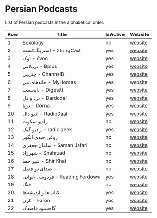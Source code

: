 # Persian Podcasts
List of Persian podcasts in the alphabetical order.


| Row|Title|IsActive|Website|
| ------------- | ------------- |------------- |------------- |
|1|[Sexology](https://itunes.apple.com/us/podcast/sexology/id1120344987?mt=2)|no|[website](https://itunes.apple.com/us/podcast/sexology/id1120344987?mt=2)|
|2|استرینگ‌کست - StringCast|yes|[website](https://itunes.apple.com/us/podcast/stringcast/id1071231748?mt=2)|
|3|آوک - Avoc|yes|[website](https://itunes.apple.com/us/podcast/avoc-%D8%A2%D9%88%D8%A7%DA%A9/id1146166054?mt=2)|
|4| بی‌پلاس - Bplus|yes|[website](https://bpluspodcast.com)|
|5|چنل‌بی - ChannelB|yes|[website](http://channelbpodcast.com)|
|6|خانه‌های من - MyHomes|yes|[website](https://itunes.apple.com/us/podcast/myhomespodcast/id1331026409?mt=2)|
|7|دایجست - Digesttt|yes|[website](https://itunes.apple.com/us/podcast/digesttt-%D8%B1%D8%A7%D8%AF%DB%8C%D9%88-%D8%AF%D8%A7%DB%8C%D8%AC%D8%B3%D8%AA/id1355302117?mt=2)|
|8|درد و دل - Dardodel|yes|[website](https://itunes.apple.com/us/podcast/%D9%BE%D8%A7%D8%AF%DA%A9%D8%B3%D8%AA-%D8%AF%D8%B1%D8%AF-%D9%88-%D8%AF%D9%84-dardodel-podcast/id1220242220?mt=2)|
|9|درنا - Dorna|yes|[website](https://itunes.apple.com/us/podcast/dornapodcast/id1262642221?mt=2)|
|10|ادیو دال - RadioDaal|yes|[website](https://itunes.apple.com/us/podcast/%D8%B1%D8%A7%D8%AF%DB%8C%D9%88-%D8%AF%D8%A7%D9%84/id1268317148?mt=2)|
|11| رادیو سکوت|no|[website](https://itunes.apple.com/us/podcast/%D8%B1%D8%A7%D8%AF%DB%8C%D9%88-%D8%B3%DA%A9%D9%88%D8%AA/id1085498985?mt=2)|
|12|رادیو گیک - radio geek|yes|[website](http://jadi.net/podcast)
|13|روغن حبه‌ی انگور|no|[website](https://itunes.apple.com/us/podcast/%D8%B1%D8%A7%D8%AF%DB%8C%D9%88-%D8%B1%D9%88%D8%BA%D9%86-%D8%AD%D8%A8%D9%87-%DB%8C-%D8%A7%D9%86%DA%AF%D9%88%D8%B1/id1037208693?mt=2)|
|14|سامان جعفری - Saman Jafari|no|[website](https://itunes.apple.com/us/podcast/saman-jafari/id892796074?mt=2)|
|15|شهرزاد - Shahrzad|no|[website](https://itunes.apple.com/us/podcast/radio-shahrzad/id792863193?mt=2)|
|16|شیر خط - Shir Khat|no|[website](https://itunes.apple.com/us/podcast/shir-khat-persian-blockchain-podcast/id1221206951?mt=2)|
|17|صدای دو فصل|no|[website](https://itunes.apple.com/us/podcast/%D8%B5%D8%AF%D8%A7%DB%8C-%D8%AF%D9%88%D9%81%D8%B5%D9%84/id1070867424?mt=2)|
|18|فردوسی خوانی - Reading Ferdowsi|yes|[website](https://itunes.apple.com/us/podcast/reading-ferdowsi-فردوسی-خوانی/id1354253207)|
|19|فنگ|no|[website](https://itunes.apple.com/us/podcast/%D8%B1%D8%A7%D8%AF%DB%8C%D9%88%D9%81%D9%86%DA%AF/id496912861?mt=2)| 
|20|کتاب‌ها و اندیشه‌ها|yes|[website](https://itunes.apple.com/us/podcast/%DA%A9%D8%AA%D8%A7%D8%A8-%D9%87%D8%A7-%D9%88-%D8%A7%D9%86%D8%AF%DB%8C%D8%B4%D9%87-%D9%87%D8%A7/id1004965913?mt=2)|
|21|کرن - koron|yes|[website](https://itunes.apple.com/us/podcast/koron/id1352819961?mt=2)|
|22|گاه‌شنود قاصدک|yes|[website](https://itunes.apple.com/us/podcast/%DA%AF%D8%A7%D9%87-%D8%B4%D9%86%D9%88%D8%AF-%D9%82%D8%A7%D8%B5%D8%AF%DA%A9/id382978886?mt=2)|
